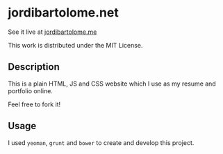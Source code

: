 jordibartolome.net
=========

See it live at <a href="http://jordibartolome.me">jordibartolome.me</a>

This work is distributed under the MIT License.

Description
-----------

This is a plain HTML, JS and CSS website which I use as my resume and portfolio online.

Feel free to fork it!

Usage
-----

I used `yeoman`, `grunt` and `bower` to create and develop this project.